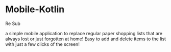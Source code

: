 # Mobile-Kotlin
Re Sub


a simple mobile application to replace regular paper shopping lists that are always lost
or just forgotten at home!
Easy to add and delete items to the list with just a few clicks of the screen!
